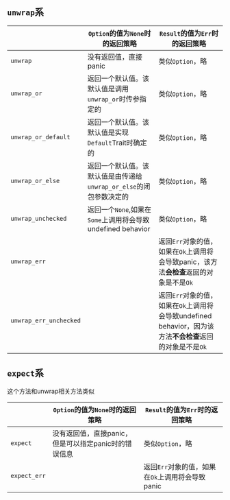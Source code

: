 

## `unwrap`系



|                        | `Option`的值为`None`时的返回策略                             | `Result`的值为`Err`时的返回策略                              |
| ---------------------- | ------------------------------------------------------------ | ------------------------------------------------------------ |
| `unwrap`               | 没有返回值，直接panic                                        | 类似`Option`，略                                             |
| `unwrap_or`            | 返回一个默认值。该默认值是调用`unwrap_or`时传参指定的        | 类似`Option`，略                                             |
| `unwrap_or_default`    | 返回一个默认值。该默认值是实现`Default`Trait时确定的         | 类似`Option`，略                                             |
| `unwrap_or_else`       | 返回一个默认值。该默认值是由传递给`unwrap_or_else`的闭包参数决定的 | 类似`Option`，略                                             |
| `unwrap_unchecked`     | 返回一个`None`,如果在`Some`上调用将会导致undefined behavior  | 类似`Option`，略                                             |
| `unwrap_err`           |                                                              | 返回`Err`对象的值，如果在`Ok`上调用将会导致panic，该方法**会检查**返回的对象是不是`Ok` |
| `unwrap_err_unchecked` |                                                              | 返回`Err`对象的值，如果在`Ok`上调用将会导致undefined behavior，因为该方法**不会检查**返回的对象是不是`Ok` |



## `expect`系

这个方法和unwrap相关方法类似



|              | `Option`的值为`None`时的返回策略                     | `Result`的值为`Err`时的返回策略                  |
| ------------ | ---------------------------------------------------- | ------------------------------------------------ |
| `expect`     | 没有返回值，直接panic，但是可以指定panic时的错误信息 | 类似`Option`，略                                 |
| `expect_err` |                                                      | 返回`Err`对象的值，如果在`Ok`上调用将会导致panic |

